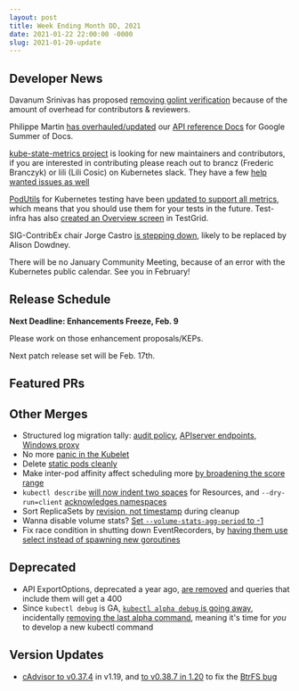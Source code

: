 ```yaml
---
layout: post
title: Week Ending Month DD, 2021
date: 2021-01-22 22:00:00 -0000
slug: 2021-01-20-update
---
```


## Developer News

Davanum Srinivas has proposed [removing golint verification](https://github.com/kubernetes/kubernetes/pull/98063) because of the amount of overhead for contributors & reviewers.

Philippe Martin [has overhauled/updated](https://kubernetes.io/blog/2020/12/04/gsod-2020-improving-api-reference-experience/) our [API reference Docs](https://groups.google.com/g/kubernetes-dev/c/4v4zQTdWOlo) for Google Summer of Docs.

[kube-state-metrics project](https://github.com/kubernetes/kube-state-metrics/) is looking for new maintainers and contributors, if you are interested in contributing please reach out to brancz (Frederic Branczyk) or lili (Lili Cosic) on Kubernetes slack. They have a few [help wanted issues as well](https://github.com/kubernetes/kube-state-metrics/issues?q=is%3Aissue+is%3Aopen+label%3A%22help+wanted%22)

[PodUtils](https://github.com/kubernetes/test-infra/blob/master/prow/pod-utilities.md#writing-a-prowjob-that-uses-pod-utilities) for Kubernetes testing have been [updated to support all metrics](https://groups.google.com/g/kubernetes-dev/c/4ijGaCCHVxQ), which means that you should use them for your tests in the future.  Test-infra has also [created an Overview screen](https://groups.google.com/g/kubernetes-dev/c/Xy4RZAJ_u4E) in TestGrid.

SIG-ContribEx chair Jorge Castro [is stepping down](https://groups.google.com/g/kubernetes-dev/c/TYwMb3lbuyE), likely to be replaced by Alison Dowdney.

There will be no January Community Meeting, because of an error with the Kubernetes public calendar.  See you in February!

## Release Schedule

**Next Deadline: Enhancements Freeze, Feb. 9**

Please work on those enhancement proposals/KEPs.

Next patch release set will be Feb. 17th.

## Featured PRs


## Other Merges

* Structured log migration tally: [audit policy](https://github.com/kubernetes/kubernetes/pull/98252), [APIserver endpoints](https://github.com/kubernetes/kubernetes/pull/98093), [Windows proxy](https://github.com/kubernetes/kubernetes/pull/97941)
* No more [panic in the Kubelet](https://github.com/kubernetes/kubernetes/pull/98200)
* Delete [static pods cleanly](https://github.com/kubernetes/kubernetes/pull/98103)
* Make inter-pod affinity affect scheduling more [by broadening the score range](https://github.com/kubernetes/kubernetes/pull/98096)
* `kubectl describe` [will now indent two spaces](https://github.com/kubernetes/kubernetes/pull/97946) for Resources, and `--dry-run=client` [acknowledges namespaces](https://github.com/kubernetes/kubernetes/pull/97492)
* Sort ReplicaSets by [revision, not timestamp](https://github.com/kubernetes/kubernetes/pull/97407) during cleanup
* Wanna disable volume stats?  [Set `--volume-stats-agg-period` to -1](https://github.com/kubernetes/kubernetes/pull/96675)
* Fix race condition in shutting down EventRecorders, by [having them use select instead of spawning new goroutines](https://github.com/kubernetes/kubernetes/pull/95664)

## Deprecated

* API ExportOptions, deprecated a year ago, [are removed](https://github.com/kubernetes/kubernetes/pull/98312) and queries that include them will get a 400
* Since `kubectl debug` is GA, [`kubectl alpha debug` is going away](https://github.com/kubernetes/kubernetes/pull/98111), incidentally [removing the last alpha command](https://github.com/kubernetes/kubernetes/pull/97523), meaning it's time for *you* to develop a new kubectl command

## Version Updates

* [cAdvisor to v0.37.4](https://github.com/kubernetes/kubernetes/pull/98015) in v1.19, and [to v0.38.7 in 1.20](https://github.com/kubernetes/kubernetes/pull/98014) to fix the [BtrFS bug](https://github.com/kubernetes/kubernetes/issues/94335)
